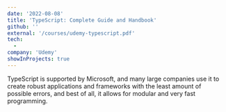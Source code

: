 ```yaml
---
date: '2022-08-08'
title: 'TypeScript: Complete Guide and Handbook'
github: ''
external: '/courses/udemy-typescript.pdf'
tech:
  -
company: 'Udemy'
showInProjects: true
---
```


TypeScript is supported by Microsoft, and many large companies use it to create robust applications and frameworks with the least amount of possible errors, and best of all, it allows for modular and very fast programming.

